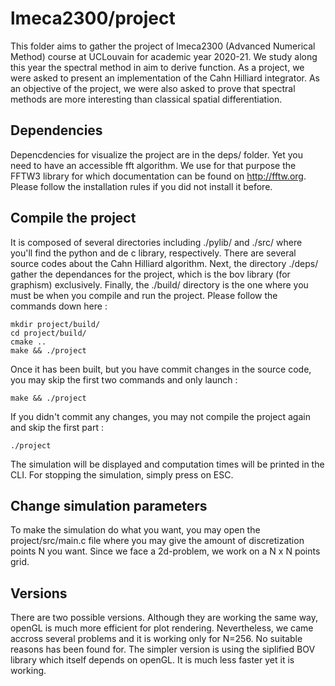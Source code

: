 # lmeca2300/project

This folder aims to gather the project of lmeca2300 (Advanced Numerical Method) course at UCLouvain for academic year 2020-21. We study along this year the spectral method in aim to derive function. As a project, we were asked to present an implementation of the Cahn Hilliard integrator. As an objective of the project, we were also asked to prove that spectral methods are more interesting than classical spatial differentiation.

## Dependencies

Depencdencies for visualize the project are in the deps/ folder. Yet you need to have an accessible fft algorithm. We use for that purpose the FFTW3 library for which documentation can be found on http://fftw.org. Please follow the installation rules if you did not install it before.

## Compile the project

It is composed of several directories including ./pylib/ and ./src/ where you'll find the python and de c library, respectively.
There are several source codes about the Cahn Hilliard algorithm.
Next, the directory ./deps/ gather the dependances for the project, which is the bov library (for graphism) exclusively.
Finally, the ./build/ directory is the one where you must be when you compile and run the project. Please follow the commands down here :

	mkdir project/build/
	cd project/build/
	cmake ..
	make && ./project

Once it has been built, but you have commit changes in the source code, you may skip the first two commands and only launch :

	make && ./project

If you didn't commit any changes, you may not compile the project again and skip the first part :

	./project

The simulation will be displayed and computation times will be printed in the CLI. For stopping the simulation, simply press on ESC.

## Change simulation parameters

To make the simulation do what you want, you may open the project/src/main.c file where you may give the amount of discretization points N you want. Since we face a 2d-problem, we work on a N x N points grid.

## Versions

There are two possible versions. Although they are working the same way, openGL is much more efficient for plot rendering. Nevertheless, we came accross several problems and it is working only for N=256. No suitable reasons has been found for. The simpler version is using the siplified BOV library which itself depends on openGL. It is much less faster yet it is working.
